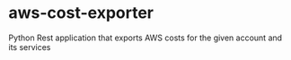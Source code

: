 # aws-cost-exporter
Python Rest application that exports AWS costs for the given account and its services
